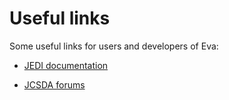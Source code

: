 # Useful links

Some useful links for users and developers of Eva:

- [JEDI documentation](https://jointcenterforsatellitedataassimilation-jedi-docs.readthedocs-hosted.com/en/latest/)

- [JCSDA forums](https://forums.jcsda.org/)
